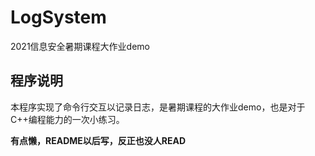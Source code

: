 # LogSystem
2021信息安全暑期课程大作业demo

## 程序说明

本程序实现了命令行交互以记录日志，是暑期课程的大作业demo，也是对于C++编程能力的一次小练习。

**有点懒，README以后写，反正也没人READ**
